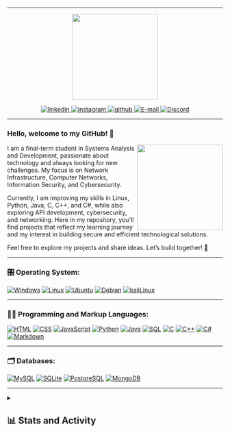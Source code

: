 <hr>

<div align="center">
  <img height="200" src="https://github.com/user-attachments/assets/5de90bf2-e5bc-4527-84c7-c4e5cf07bb0c"  />
</div>

<p align="center">
  <a href="https://www.linkedin.com/in/vh-nev" target="_blank">
    <img alt="linkedin" title="linkedin" src="https://img.shields.io/badge/linkedin-%230077B5.svg?style=for-the-badge&logo=linkedin&logoColor=white"/>
  </a>
  <a href="https://www.instagram.com/vh.nev" target="_blank">
    <img alt="instagram" title="instagram" src="https://img.shields.io/badge/Instagram-%23E4405F.svg?style=for-the-badge&logo=Instagram&logoColor=white"/>
  </a>
  <a href="https://github.com/Victor-Hugo-0000" target="_blank">
    <img alt="github" title="github" src="https://img.shields.io/badge/github-%23121011.svg?style=for-the-badge&logo=github&logoColor=white"/>
  </a>
  <a href="mailto:seuemail@gmail.com" target="_blank">
    <img alt="E-mail" title="E-mail" src="https://img.shields.io/badge/E--mail-D14836?style=for-the-badge&logo=gmail&logoColor=white"/>
  </a>
  <a href="" target="_blank">
    <img alt="Discord" title="Discord" src="https://img.shields.io/badge/Discord-%235865F2.svg?style=for-the-badge&logo=discord&logoColor=white"/>
  </a>
</p>

<hr>

<h3 align="left">Hello, welcome to my GitHub! 👋</h3>

<img align="right" height="200" src="https://github.com/user-attachments/assets/b5ea3353-b201-4989-995b-d74c75484506"  />

I am a final-term student in Systems Analysis and Development, passionate about technology and always looking for new challenges. My focus is on Network Infrastructure, Computer Networks, Information Security, and Cybersecurity.

Currently, I am improving my skills in Linux, Python, Java, C, C++, and C#, while also exploring API development, cybersecurity, and networking. Here in my repository, you'll find projects that reflect my learning journey and my interest in building secure and efficient technological solutions.

Feel free to explore my projects and share ideas. Let’s build together! 🚀

<div>
  <hr>
  <h3>🎛️ Operating System:</h3>
  <p>
      <a href="#"><img alt="Windows" src="https://img.shields.io/badge/Windows-0078D6?style=for-the-badge&logo=windows&logoColor=white"></a>
      <a href="#"><img alt="Linux" src="https://img.shields.io/badge/Linux-FCC624?style=for-the-badge&logo=linux&logoColor=black"></a>
      <a href="#"><img alt="Ubuntu" src="https://img.shields.io/badge/Ubuntu-E95420?style=for-the-badge&logo=ubuntu&logoColor=white"></a>
      <a href="#"><img alt="Debian" src="https://img.shields.io/badge/Debian-D70A53?style=for-the-badge&logo=debian&logoColor=white"></a>
      <a href="#"><img alt="kaliLinux" src="https://img.shields.io/badge/Kali-268BEE?style=for-the-badge&logo=kalilinux&logoColor=white"></a>
  </p>
</div>

<div>
  <hr>
  <h3>👨‍💻 Programming and Markup Languages:</h3>
  <p>
      <a href=""><img alt="HTML" src="https://img.shields.io/badge/HTML-E34F26.svg?logo=html5&logoColor=white"></a>
      <a href=""><img alt="CSS" src="https://img.shields.io/badge/CSS-1572B6.svg?logo=css3&logoColor=white"></a>
      <a href=""><img alt="JavaScript" src="https://img.shields.io/badge/JavaScript-F7DF1E.svg?logo=javascript&logoColor=black"></a>
      <a href=""><img alt="Python" src="https://img.shields.io/badge/Python-14354C.svg?logo=python&logoColor=white"></a>
      <a href=""><img alt="Java" src="https://custom-icon-badges.demolab.com/badge/Java-007396.svg?logo=java&logoColor=white"></a>
      <a href=""><img alt="SQL" src="https://custom-icon-badges.demolab.com/badge/SQL-025E8C.svg?logo=database&logoColor=white"></a>
      <a href=""><img alt="C" src="https://custom-icon-badges.demolab.com/badge/C-03599C.svg?logo=c-in-hexagon&logoColor=white"></a>
      <a href=""><img alt="C++" src="https://custom-icon-badges.demolab.com/badge/C++-9C033A.svg?logo=cpp2&logoColor=white"></a>
      <a href=""><img alt="C#" src="https://custom-icon-badges.demolab.com/badge/C%23-68217A.svg?logo=cs2&logoColor=white"></a>
      <a href=""><img alt="Markdown" src="https://img.shields.io/badge/Markdown-000000.svg?logo=markdown&logoColor=white"></a>
  </p>

</div>
<div>
  <hr>
  <h3>🗂 Databases:</h3>
  <p>
      <a href="#"><img alt="MySQL" src="https://img.shields.io/badge/MySQL-00f.svg?logo=mysql&logoColor=white"></a>
      <a href="#"><img alt="SQLite" src ="https://img.shields.io/badge/SQLite-07405e.svg?logo=sqlite&logoColor=white"></a>
      <a href="#"><img alt="PostgreSQL" src ="https://img.shields.io/badge/PostgreSQL-316192.svg?logo=postgresql&logoColor=white"></a>
      <a href="#"><img alt="MongoDB" src ="https://img.shields.io/badge/MongoDB-4ea94b.svg?logo=mongodb&logoColor=white"></a>
  </p>
</div>

<hr>

<details> 
  <summary><h2>📊 Stats and Activity</h2></summary>

  <hr>

  <h3>🔥 Streak Stats</h3>
  <p>
    <a href="">
      <img src="https://streak-stats.demolab.com?user=Victor-Hugo-0000&locale=en&mode=daily&theme=dark&hide_border=false&border_radius=5&order=3" height="150" alt="streak graph"  />
    </div>
  </a>

  <hr>

  <h3>💻 GitHub Profile Stats</h3>

  <a href="https://github.com/anuraghazra/github-readme-stats"><img src="https://github-readme-stats.vercel.app/api?username=Victor-Hugo-0000&hide_title=false&hide_rank=false&show_icons=false&include_all_commits=true&count_private=true&disable_animations=false&theme=dark&locale=en&hide_border=false&order=1" height="150px" alt="stats graph"  /></a>
  <a href="https://github.com/anuraghazra/github-readme-stats">  <img src="https://github-readme-stats.vercel.app/api/top-langs?username=Victor-Hugo-0000&locale=en&hide_title=false&layout=compact&card_width=320&langs_count=5&theme=dark&hide_border=false&order=2" height="150px" alt="languages graph"  />
</a>

  <br/>

 <!--<b>Note:</b> Top languages is only a metric of the languages my public code consists of and doesn't reflect experience or skill level.-->
  
  <a href="https://github.com/ashutosh00710/github-readme-activity-graph"><img src="https://github-readme-activity-graph.vercel.app/graph?username=Victor-Hugo-0000&radius=16&theme=high-contrast&area=true&order=5" height="300" alt="activity-graph graph"  /></a>

</details>
